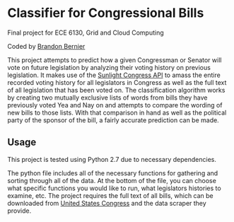 # Classifier for Congressional Bills

Final project for ECE 6130, Grid and Cloud Computing

Coded by [Brandon Bernier](mailto:bbernier@gwu.edu) 

This project attempts to predict how a given Congressman or Senator will vote on future legislation by analyzing their voting history on previous legislation. It makes use of the [Sunlight Congress API](https://sunlightlabs.github.io/congress/) to amass the entire recorded voting history for all legislators in Congress as well as the full text of all legislation that has been voted on. The classification algorithm works by creating two mutually exclusive lists of words from bills they have previously voted Yea and Nay on and attempts to compare the wording of new bills to those lists. With that comparison in hand as well as the political party of the sponsor of the bill, a fairly accurate prediction can be made.

## Usage

This project is tested using Python 2.7 due to necessary dependencies.

The python file includes all of the necessary functions for gathering and sorting through all of the data. At the bottom of the file, you can choose what specific functions you would like to run, what legislators histories to examine, etc. The project requires the full text of all bills, which can be downloaded from [United States Congress](https://github.com/unitedstates/congress) and the data scraper they provide.